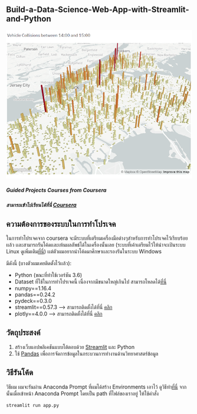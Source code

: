 ## Build-a-Data-Science-Web-App-with-Streamlit-and-Python
<img width="1792" alt="Cover" src="Capture.PNG">


##### Guided Projects Courses from Coursera
##### สามารถเข้าไปเรียนได้ที่นี่ [Coursera](https://www.coursera.org/projects/data-science-streamlit-python)


## ความต้องการของระบบในการทำโปรเจค
ในการทำโปรเจคจาก coursera จะมีระบบที่เตรียมเครื่องมือต่างๆสำหรับการทำโปรเจคไว้เรียบร้อยเเล้ว เเละสามารถรันโค้ดเเละเห้นผลลัพธ์ได้ในเครื่องนั้นเลย (ระบบที่เค้าเตรียมไว้ให้น่าจะเป้นระบบ Linux ดูเพิ่มเติม[ที่นี่](https://rhyme.com/)) เเต่ตัวผมอยากนำโค้ดมาศึกษาเเละรองรันในระบบ Windows 

มีดังนี้ (บางตัวผมเคยติดตั้งไว้เเล้ว):
* Python (ขณะที่ทำใช้เวอร์ชัน 3.6) 
* Dataset ที่ใช้ในการทำโปรเจคนี้ เนื่องจากมีขนาดใหญ่เกินไป สามารถโหลดได้[ที่นี่](https://drive.google.com/drive/folders/1RF_t2dK4nSKE0y6_lSqnEG4vdRExUkU7?usp=sharing)
* numpy==1.16.4
* pandas==0.24.2
* pydeck==0.3.0
* streamlit==0.57.3 --> สามารถติดตั้งได้ที่นี่ [คลิก](https://docs.streamlit.io/en/latest/troubleshooting/clean-install.html)
* plotly==4.0.0 --> สามารถติดตั้งได้ที่นี่ [คลิก](https://pypi.org/project/plotly-express/)



## วัตถุประสงค์
1. สร้างเว็บแอปพลิเคชันแบบโต้ตอบด้วย [Streamlit](https://www.streamlit.io/) และ Python
2. ใช้ [Pandas](https://pandas.pydata.org/) เพื่อการจัดการข้อมูลในกระบวนการทำงานด้านวิทยาศาสตร์ข้อมูล


## วิธีรันโค้ด
วิธีผม ผมจะรันผ่าน Anaconda Prompt ที่ผมได้สร้าง Environments เอาไว้ ดูวิธีทำ[ที่นี่](https://docs.anaconda.com/anaconda/navigator/getting-started/#managing-environments)
จากนั้นเมื่อเข้าหน้า Anaconda Prompt โดยเป็น path ที่ไฟล์ของเราอยู่ 
ให้ใช้คำสั่ง 

```py 
streamlit run app.py
```
